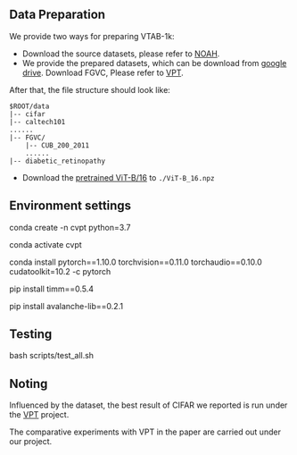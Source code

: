 ## Data Preparation
We provide two ways for preparing VTAB-1k:
- Download the source datasets, please refer to [NOAH](https://github.com/ZhangYuanhan-AI/NOAH/#data-preparation).
- We provide the prepared datasets, which can be download from  [google drive](https://drive.google.com/file/d/1yZKwiKdsBzTfBgnStRveYMokc7GMMd5p/view?usp=share_link).
Download FGVC, Please refer to [VPT](https://github.com/KMnP/vpt).

After that, the file structure should look like:
```
$ROOT/data
|-- cifar
|-- caltech101
......
|-- FGVC/
    |-- CUB_200_2011
    ......
|-- diabetic_retinopathy
```

- Download the [pretrained ViT-B/16](https://storage.googleapis.com/vit_models/imagenet21k/ViT-B_16.npz) to `./ViT-B_16.npz`

## Environment settings
conda create -n cvpt python=3.7

conda activate cvpt

conda install pytorch==1.10.0 torchvision==0.11.0 torchaudio==0.10.0 cudatoolkit=10.2 -c pytorch

pip install timm==0.5.4

pip install avalanche-lib==0.2.1

## Testing
bash scripts/test_all.sh

## Noting
Influenced by the dataset, the best result of CIFAR we reported is run under the [VPT](https://github.com/KMnP/vpt) project.

The comparative experiments with VPT in the paper are carried out under our project.
